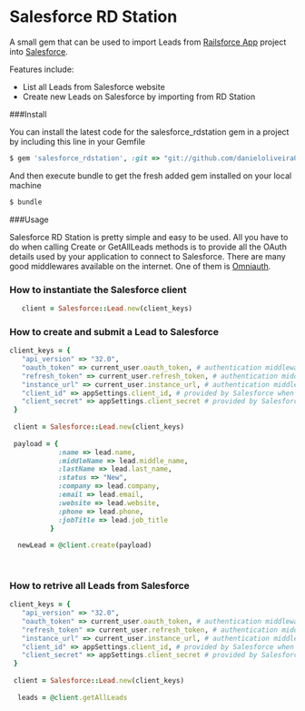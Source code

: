 # Salesforce RD Station
A small gem that can be used to import Leads from [Railsforce App](https://github.com/danieloliveira079/railsforce-app) project into [Salesforce](http://www.salesforce.com).

Features include:

* List all Leads from Salesforce website
* Create new Leads on Salesforce by importing from RD Station 

###Install

You can install the latest code for the salesforce_rdstation gem in a project by including this line in your Gemfile

```ruby
$ gem 'salesforce_rdstation', :git => "git://github.com/danieloliveira079/salesforce_rdstation.git"
```

And then execute bundle to get the fresh added gem installed on your local machine

```ruby
$ bundle
```

###Usage

Salesforce RD Station is pretty simple and easy to be used. All you have to do when calling Create or GetAllLeads methods is to provide all the OAuth details used by your application to connect to Salesforce. There are many good middlewares available on the internet. One of them is [Omniauth](https://github.com/intridea/omniauth). 

### How to instantiate the Salesforce client

```ruby
   client = Salesforce::Lead.new(client_keys)
```

### How to create and submit a Lead to Salesforce

```ruby
client_keys = {
   "api_version" => "32.0",
   "oauth_token" => current_user.oauth_token, # authentication middleware info
   "refresh_token" => current_user.refresh_token, # authentication middleware info
   "instance_url" => current_user.instance_url, # authentication middleware info
   "client_id" => appSettings.client_id, # provided by Salesforce when you create a Connected App
   "client_secret" => appSettings.client_secret # provided by Salesforce when you create a Connected App
 }
 
 client = Salesforce::Lead.new(client_keys)
 
 payload = {
            :name => lead.name,
            :middleName => lead.middle_name,
            :lastName => lead.last_name,
            :status => "New",
            :company => lead.company,
            :email => lead.email,
            :website => lead.website,
            :phone => lead.phone,
            :jobTitle => lead.job_title
          }
          
  newLead = @client.create(payload)
     
     
```

### How to retrive all Leads from Salesforce

```ruby
client_keys = {
   "api_version" => "32.0",
   "oauth_token" => current_user.oauth_token, # authentication middleware info
   "refresh_token" => current_user.refresh_token, # authentication middleware info
   "instance_url" => current_user.instance_url, # authentication middleware info
   "client_id" => appSettings.client_id, # provided by Salesforce when you create a Connected App
   "client_secret" => appSettings.client_secret # provided by Salesforce when you create a Connected App
 }
 
 client = Salesforce::Lead.new(client_keys)
          
  leads = @client.getAllLeads
```




